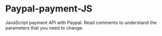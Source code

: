 # Paypal-payment-JS
JavaScript payment API with Paypal. Read comments to understand the parameters that you need to change.
